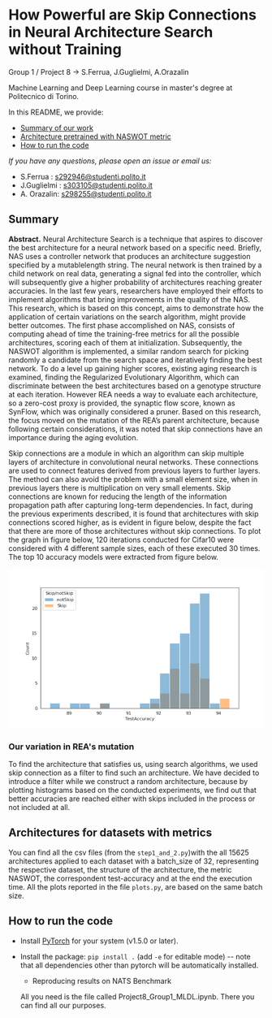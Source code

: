 # How Powerful are Skip Connections in Neural Architecture Search without Training
Group 1 / Project 8 -> S.Ferrua, J.Guglielmi, A.Orazalin

Machine Learning and Deep Learning course in master's degree at Politecnico di Torino.

In this README, we provide:
- [Summary of our work](#Summary)
- [Architecture pretrained with NASWOT metric](#Architectures-for-datasets-with-metrics)
- [How to run the code](#Running-the-Code)


*If you have any questions, please open an issue or email us:*
- S.Ferrua : s292946@studenti.polito.it
- J.Guglielmi : s303105@studenti.polito.it
- A. Orazalin: s298255@studenti.polito.it

## Summary
**Abstract.** Neural Architecture Search is a technique that
aspires to discover the best architecture for a neural network
based on a specific need. Briefly, NAS uses a controller network
that produces an architecture suggestion specified by a mutablelength string. The neural network is then trained by a child
network on real data, generating a signal fed into the controller,
which will subsequently give a higher probability of architectures
reaching greater accuracies. In the last few years, researchers
have employed their efforts to implement algorithms that bring
improvements in the quality of the NAS. This research, which is
based on this concept, aims to demonstrate how the application
of certain variations on the search algorithm, might provide
better outcomes. The first phase accomplished on NAS, consists
of computing ahead of time the training-free metrics for all
the possible architectures, scoring each of them at initialization.
Subsequently, the NASWOT algorithm is implemented, a similar
random search for picking randomly a candidate from the
search space and iteratively finding the best network. To do
a level up gaining higher scores, existing aging research is
examined, finding the Regularized Evolutionary Algorithm,
which can discriminate between the best architectures based
on a genotype structure at each iteration. However REA needs
a way to evaluate each architecture, so a zero-cost proxy is
provided, the synaptic flow score, known as SynFlow, which
was originally considered a pruner. Based on this research, the
focus moved on the mutation of the REA’s parent architecture,
because following certain considerations, it was noted that skip
connections have an importance during the aging evolution.


Skip connections are a module in which an algorithm can
skip multiple layers of architecture in convolutional neural
networks. These connections are used to connect features
derived from previous layers to further layers. The method
can also avoid the problem with a small element size, when in
previous layers there is multiplication on very small elements.
Skip connections are known for reducing the length of the
information propagation path after capturing long-term dependencies. In fact, during the previous experiments described, it
is found that architectures with skip connections scored higher,
as is evident in figure below, despite the fact that there are more of
those architectures without skip connections. To plot the graph
in figure below, 120 iterations conducted for Cifar10 were considered
with 4 different sample sizes, each of these executed 30 times.
The top 10 accuracy models were extracted from figure below.


![alt text](https://github.com/jjguglielmi/How-Powerful-are-Skip-Connections-in-Neural-Architecture-Search-without-Training/blob/main/images/histSkip_noSkipScorescifar10.png)




### Our variation in REA's mutation
To find the architecture that satisfies us, using search algorithms, we used skip connection as a filter to find such an architecture. 
We have decided to introduce a filter while we construct a random architecture, because by plotting histograms based on the conducted experiments, we find out that better accuracies are reached either with skips included in the process or not included at all. 

## Architectures for datasets with metrics
You can find all the csv files (from the `step1_and_2.py`)with the all 15625 architectures applied to each dataset with a batch_size of 32, representing the respective dataset, the structure of the architecture, the metric NASWOT, the correspondent test-accuracy and at the end the execution time. All the plots reported in the file `plots.py`, are based on the same batch size.
## How to run the code
- Install [PyTorch](https://pytorch.org/) for your system (v1.5.0 or later).
- Install the package: `pip install .` (add `-e` for editable mode) -- note that all dependencies other than pytorch will be automatically installed.
  - Reproducing results on NATS Benchmark
  
  All you need is the file called Project8_Group1_MLDL.ipynb. There you can find all our purposes.
  
 
